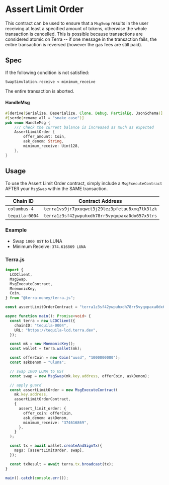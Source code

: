 # Assert Limit Order

This contract can be used to ensure that a `MsgSwap` results in the user receiving at least a specified amount of tokens, otherwise the whole transaction is cancelled. This is possible because transactions are considered atomic on Terra -- if one message in the transaction fails, the entire transaction is reversed (however the gas fees are still paid).

## Spec

If the following condition is not satisfied:

`SwapSimulation.receive < minimum_receive`

The entire transaction is aborted.

#### HandleMsg

```rust
#[derive(Serialize, Deserialize, Clone, Debug, PartialEq, JsonSchema)]
#[serde(rename_all = "snake_case")]
pub enum HandleMsg {
    /// Check the current balance is increased as much as expected
    AssertLimitOrder {
        offer_amount: Coin,
        ask_denom: String,
        minimum_receive: Uint128,
    },
}
```

## Usage

To use the Assert Limit Order contract, simply include a `MsgExecuteContract` AFTER your `MsgSwap` within the SAME transaction.

| Chain ID       | Contract Address                               |
| -------------- | ---------------------------------------------- |
| `columbus-4`   | `terra1vs9jr7pxuqwct3j29lez3pfetuu8xmq7tk3lzk` |
| `tequila-0004` | `terra1z3sf42ywpuhxdh78rr5vyqxpaxa0dx657x5trs` |

### Example

- Swap `1000 UST` to LUNA
- Minimum Receive: `374.616869 LUNA`

### Terra.js

```ts
import {
  LCDClient,
  MsgSwap,
  MsgExecuteContract,
  MnemonicKey,
  Coin,
} from "@terra-money/terra.js";

const assertLimitOrderContract = "terra1z3sf42ywpuhxdh78rr5vyqxpaxa0dx657x5trs";

async function main(): Promise<void> {
  const terra = new LCDClient({
    chainID: "tequila-0004",
    URL: "https://tequila-lcd.terra.dev",
  });

  const mk = new MnemonicKey();
  const wallet = terra.wallet(mk);

  const offerCoin = new Coin("uusd", "1000000000");
  const askDenom = "uluna";

  // swap 1000 LUNA to UST
  const swap = new MsgSwap(mk.key.address, offerCoin, askDenom);

  // apply guard
  const assertLimitOrder = new MsgExecuteContract(
    mk.key.address,
    assertLimitOrderContract,
    {
      assert_limit_order: {
        offer_coin: offerCoin,
        ask_denom: askDenom,
        minimum_receive: "374616869",
      },
    }
  );

  const tx = await wallet.createAndSignTx({
    msgs: [assertLimitOrder, swap],
  });

  const txResult = await terra.tx.broadcast(tx);
}

main().catch(console.err());
```
